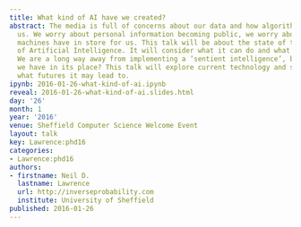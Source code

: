 ```yaml
---
title: What kind of AI have we created?
abstract: The media is full of concerns about our data and how algorithms are affecting
  us. We worry about personal information becoming public, we worry about what intelligent
  machines have in store for us. This talk will be about the state of the art in terms
  of Artificial Intelligence. It will consider what it can do and what it can’t do.
  We are a long way away from implementing a ’sentient intelligence’, but what do
  we have in its place? This talk will explore current technology and speculate on
  what futures it may lead to.
ipynb: 2016-01-26-what-kind-of-ai.ipynb
reveal: 2016-01-26-what-kind-of-ai.slides.html
day: '26'
month: 1
year: '2016'
venue: Sheffield Computer Science Welcome Event
layout: talk
key: Lawrence:phd16
categories:
- Lawrence:phd16
authors:
- firstname: Neil D.
  lastname: Lawrence
  url: http://inverseprobability.com
  institute: University of Sheffield
published: 2016-01-26
---
```

